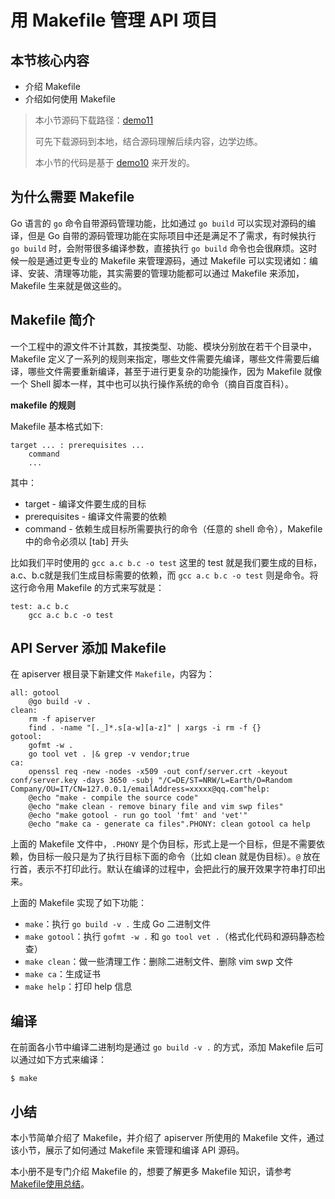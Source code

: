 # 用 Makefile 管理 API 项目

## 本节核心内容

- 介绍 Makefile
- 介绍如何使用 Makefile

> 本小节源码下载路径：[demo11](https://link.juejin.im?target=https%3A%2F%2Fgithub.com%2Flexkong%2Fapiserver_demos%2Ftree%2Fmaster%2Fdemo11)
> 
> 可先下载源码到本地，结合源码理解后续内容，边学边练。
> 
> 本小节的代码是基于 [demo10](https://link.juejin.im?target=https%3A%2F%2Fgithub.com%2Flexkong%2Fapiserver_demos%2Ftree%2Fmaster%2Fdemo10) 来开发的。

## 为什么需要 Makefile

Go 语言的 `go` 命令自带源码管理功能，比如通过 `go build` 可以实现对源码的编译，但是 Go 自带的源码管理功能在实际项目中还是满足不了需求，有时候执行 `go build` 时，会附带很多编译参数，直接执行 `go build` 命令也会很麻烦。这时候一般是通过更专业的 Makefile 来管理源码，通过 Makefile 可以实现诸如：编译、安装、清理等功能，其实需要的管理功能都可以通过 Makefile 来添加，Makefile 生来就是做这些的。

## Makefile 简介

一个工程中的源文件不计其数，其按类型、功能、模块分别放在若干个目录中，Makefile 定义了一系列的规则来指定，哪些文件需要先编译，哪些文件需要后编译，哪些文件需要重新编译，甚至于进行更复杂的功能操作，因为 Makefile 就像一个 Shell 脚本一样，其中也可以执行操作系统的命令（摘自百度百科）。

**makefile 的规则**

Makefile 基本格式如下:

```
target ... : prerequisites ...
    command
    ...

```

其中：

- target        - 编译文件要生成的目标
- prerequisites - 编译文件需要的依赖
- command       - 依赖生成目标所需要执行的命令（任意的 shell 命令），Makefile 中的命令必须以 [tab] 开头

比如我们平时使用的 `gcc a.c b.c -o test` 这里的 test 就是我们要生成的目标， a.c、b.c就是我们生成目标需要的依赖，而 `gcc a.c b.c -o test` 则是命令。将这行命令用 Makefile 的方式来写就是：

```
test: a.c b.c
    gcc a.c b.c -o test

```

## API Server 添加 Makefile

在 apiserver 根目录下新建文件 `Makefile`，内容为：

```
all: gotool
	@go build -v .
clean:
	rm -f apiserver
	find . -name "[._]*.s[a-w][a-z]" | xargs -i rm -f {}
gotool:
	gofmt -w .
	go tool vet . |& grep -v vendor;true
ca:
	openssl req -new -nodes -x509 -out conf/server.crt -keyout conf/server.key -days 3650 -subj "/C=DE/ST=NRW/L=Earth/O=Random Company/OU=IT/CN=127.0.0.1/emailAddress=xxxxx@qq.com"help:
	@echo "make - compile the source code"
	@echo "make clean - remove binary file and vim swp files"
	@echo "make gotool - run go tool 'fmt' and 'vet'"
	@echo "make ca - generate ca files".PHONY: clean gotool ca help
```

上面的 Makefile 文件中，`.PHONY` 是个伪目标，形式上是一个目标，但是不需要依赖，伪目标一般只是为了执行目标下面的命令（比如 clean 就是伪目标）。`@` 放在行首，表示不打印此行。默认在编译的过程中，会把此行的展开效果字符串打印出来。

上面的 Makefile 实现了如下功能：

- `make`：执行 `go build -v .` 生成 Go 二进制文件
- `make gotool`：执行 `gofmt -w .` 和 `go tool vet .`（格式化代码和源码静态检查）
- `make clean`：做一些清理工作：删除二进制文件、删除 vim swp 文件
- `make ca`：生成证书
- `make help`：打印 help 信息

## 编译

在前面各小节中编译二进制均是通过 `go build -v .` 的方式，添加 Makefile 后可以通过如下方式来编译：

```
$ make

```

## 小结

本小节简单介绍了 Makefile，并介绍了 apiserver 所使用的 Makefile 文件，通过该小节，展示了如何通过 Makefile 来管理和编译 API 源码。

本小册不是专门介绍 Makefile 的，想要了解更多 Makefile 知识，请参考 [Makefile使用总结](https://link.juejin.im?target=https%3A%2F%2Fwww.cnblogs.com%2Fwang_yb%2Fp%2F3990952.html)。